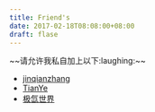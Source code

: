 ```yaml
---
title: Friend's
date: 2017-02-18T08:08:00+08:00
draft: flase
---
```

<!--markdown-->~~请允许我私自加上以下:laughing:~~
- [jinqianzhang](https://jinqianzhang.github.io/ "jinqianzhang")
- [TianYe](http://tianye0703.cn/ "TianYe")
- [极氙世界](http://rilzob.com/)
